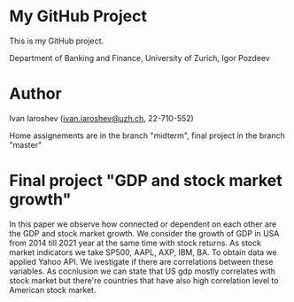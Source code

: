 # My GitHub Project
This is my GitHub project.

Department of Banking and Finance, University of Zurich, Igor Pozdeev

# Author
Ivan Iaroshev (ivan.iaroshev@uzh.ch, 22-710-552)

Home assignements are in the branch "midterm", final project in the branch "master"

# Final project "GDP and stock market growth"
In this paper we observe how connected or dependent on each other are the GDP and stock market growth. We consider the growth of GDP in USA from 2014 till 2021 year at the same time with stock returns. As stock market indicators we take SP500, AAPL, AXP, IBM, BA. To obtain data we applied Yahoo API. We ivestigate if there are correlations between these variables. As cocnlusion we can state that US gdp mostly correlates with stock market but there're countries that have also high correlation level to American stock market.
